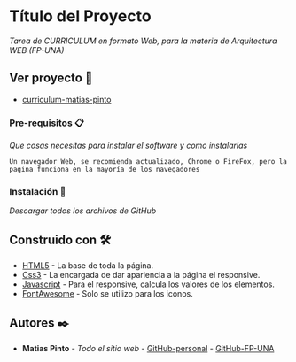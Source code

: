 # Título del Proyecto

_Tarea de CURRICULUM en formato Web, para la materia de Arquitectura WEB (FP-UNA)_

## Ver proyecto 🚀
* [curriculum-matias-pinto](https://mpv-25.github.io/curriculum-matias-pinto/) 

### Pre-requisitos 📋

_Que cosas necesitas para instalar el software y como instalarlas_

```
Un navegador Web, se recomienda actualizado, Chrome o FireFox, pero la pagina funciona en la mayoría de los navegadores
```

### Instalación 🔧

_Descargar todos los archivos de GitHub_


## Construido con 🛠️

* [HTML5](https://developer.mozilla.org/es/docs/Web/Guide/HTML/HTML5) - La base de toda la página.
* [Css3](https://www.w3schools.com/css/) - La encargada de dar apariencia a la página  el responsive.
* [Javascript](https://www.javascript.com/) - Para el responsive, calcula los valores de los elementos.
* [FontAwesome](https://fontawesome.com/) - Solo se utilizo para los iconos.


## Autores ✒️


* **Matias Pinto** - *Todo el sitio web* - [GitHub-personal](https://github.com/Matias25pinto) - [GitHub-FP-UNA](https://github.com/mpv-25)
